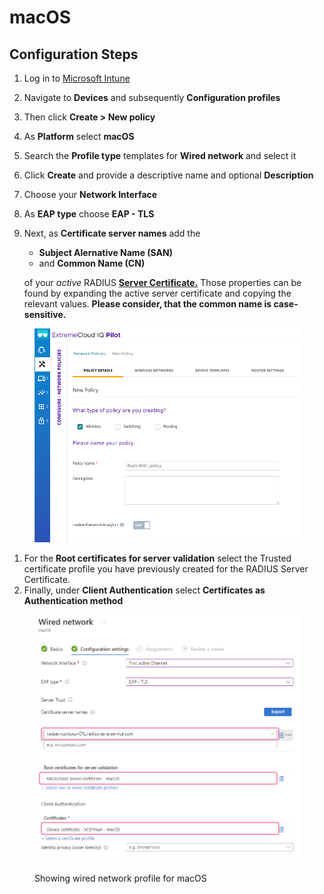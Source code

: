 # macOS

## Configuration Steps <a href="#before-creating-the-wi-fi-profile-create-a-trusted-root-certificate-profile-as-described-here-change" id="before-creating-the-wi-fi-profile-create-a-trusted-root-certificate-profile-as-described-here-change"></a>

1. Log in to [Microsoft Intune](https://intune.microsoft.com/)
2. Navigate to **Devices** and subsequently **Configuration profiles**
3. Then click **Create > New policy**
4. As **Platform** select **macOS**
5. Search the **Profile type** templates for **Wired network** and select it
6. Click **Create** and provide a descriptive name and optional **Description**
7. Choose your **Network Interface**
8. As **EAP type** choose **EAP - TLS**
9.  Next, as **Certificate server names** add the&#x20;

    * **Subject Alernative Name (SAN)**
    * and **Common Name (CN)**&#x20;

    of your _active_ RADIUS [**Server Certificate.**](../../../admin-portal/settings/settings-server.md#server-certificates) Those properties can be found by expanding the active server certificate and copying the relevant values. **Please consider, that the common name is case-sensitive.**

<figure><img src="../../../../.gitbook/assets/image (34).png" alt=""><figcaption></figcaption></figure>

1. For the **Root certificates for server validation** select the Trusted certificate profile you have previously created for the RADIUS Server Certificate.
2. Finally, under **Client Authentication** select **Certificates as** **Authentication method**&#x20;

<figure><img src="../../../../.gitbook/assets/image (1).png" alt=""><figcaption><p>Showing wired network profile for macOS</p></figcaption></figure>
